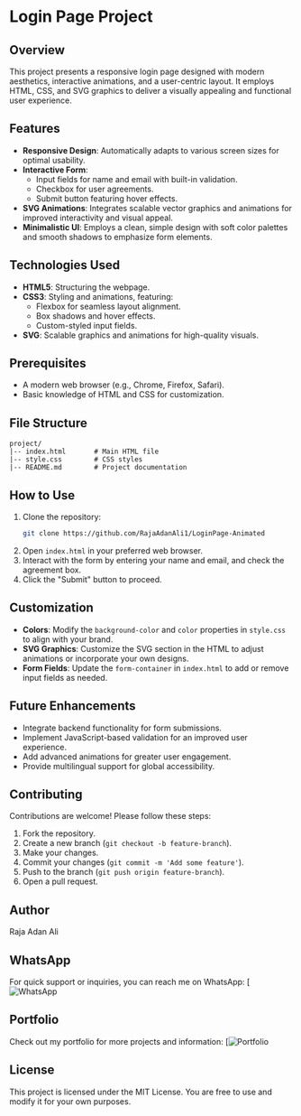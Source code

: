 # Login Page Project

## Overview
This project presents a responsive login page designed with modern aesthetics, interactive animations, and a user-centric layout. It employs HTML, CSS, and SVG graphics to deliver a visually appealing and functional user experience.

## Features
- **Responsive Design**: Automatically adapts to various screen sizes for optimal usability.
- **Interactive Form**:
  - Input fields for name and email with built-in validation.
  - Checkbox for user agreements.
  - Submit button featuring hover effects.
- **SVG Animations**: Integrates scalable vector graphics and animations for improved interactivity and visual appeal.
- **Minimalistic UI**: Employs a clean, simple design with soft color palettes and smooth shadows to emphasize form elements.

## Technologies Used
- **HTML5**: Structuring the webpage.
- **CSS3**: Styling and animations, featuring:
  - Flexbox for seamless layout alignment.
  - Box shadows and hover effects.
  - Custom-styled input fields.
- **SVG**: Scalable graphics and animations for high-quality visuals.

## Prerequisites
- A modern web browser (e.g., Chrome, Firefox, Safari).
- Basic knowledge of HTML and CSS for customization.

## File Structure
```
project/
|-- index.html       # Main HTML file
|-- style.css        # CSS styles
|-- README.md        # Project documentation
```

## How to Use
1. Clone the repository:
   ```bash
   git clone https://github.com/RajaAdanAli1/LoginPage-Animated
   ```
2. Open `index.html` in your preferred web browser.
3. Interact with the form by entering your name and email, and check the agreement box.
4. Click the "Submit" button to proceed.

## Customization
- **Colors**: Modify the `background-color` and `color` properties in `style.css` to align with your brand.
- **SVG Graphics**: Customize the SVG section in the HTML to adjust animations or incorporate your own designs.
- **Form Fields**: Update the `form-container` in `index.html` to add or remove input fields as needed.

## Future Enhancements
- Integrate backend functionality for form submissions.
- Implement JavaScript-based validation for an improved user experience.
- Add advanced animations for greater user engagement.
- Provide multilingual support for global accessibility.

## Contributing
Contributions are welcome! Please follow these steps:
1. Fork the repository.
2. Create a new branch (`git checkout -b feature-branch`).
3. Make your changes.
4. Commit your changes (`git commit -m 'Add some feature'`).
5. Push to the branch (`git push origin feature-branch`).
6. Open a pull request.

## Author
Raja Adan Ali

## WhatsApp
For quick support or inquiries, you can reach me on WhatsApp:
[![WhatsApp](https://wa.me/+923107312040)

## Portfolio
Check out my portfolio for more projects and information:
[![Portfolio](https://rajaadanali.info)

## License
This project is licensed under the MIT License. You are free to use and modify it for your own purposes.
